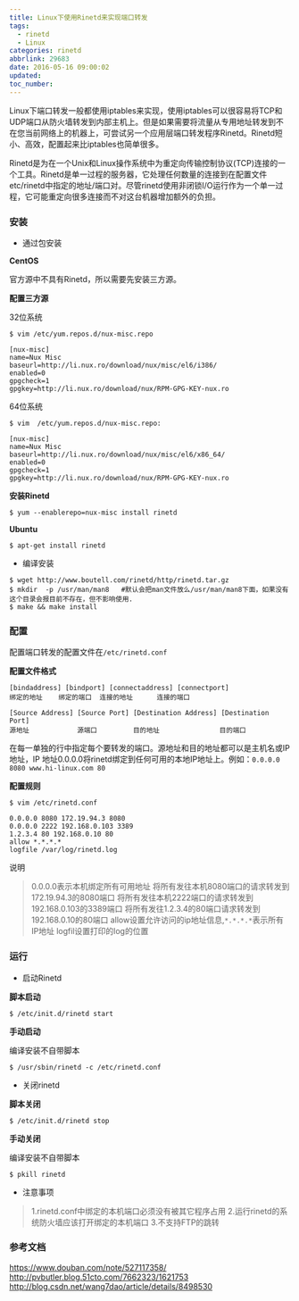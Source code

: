 ```yaml
---
title: Linux下使用Rinetd来实现端口转发
tags:
  - rinetd
  - Linux
categories: rinetd
abbrlink: 29683
date: 2016-05-16 09:00:02
updated:
toc_number:
---
```


Linux下端口转发一般都使用iptables来实现，使用iptables可以很容易将TCP和UDP端口从防火墙转发到内部主机上。但是如果需要将流量从专用地址转发到不在您当前网络上的机器上，可尝试另一个应用层端口转发程序Rinetd。Rinetd短小、高效，配置起来比iptables也简单很多。

Rinetd是为在一个Unix和Linux操作系统中为重定向传输控制协议(TCP)连接的一个工具。Rinetd是单一过程的服务器，它处理任何数量的连接到在配置文件etc/rinetd中指定的地址/端口对。尽管rinetd使用非闭锁I/O运行作为一个单一过程，它可能重定向很多连接而不对这台机器增加额外的负担。
<!-- more -->
### 安装

- 通过包安装

**CentOS**

官方源中不具有Rinetd，所以需要先安装三方源。

**配置三方源**

32位系统

```
$ vim /etc/yum.repos.d/nux-misc.repo

[nux-misc]
name=Nux Misc
baseurl=http://li.nux.ro/download/nux/misc/el6/i386/
enabled=0
gpgcheck=1
gpgkey=http://li.nux.ro/download/nux/RPM-GPG-KEY-nux.ro
```

64位系统

```
$ vim  /etc/yum.repos.d/nux-misc.repo:

[nux-misc]
name=Nux Misc
baseurl=http://li.nux.ro/download/nux/misc/el6/x86_64/
enabled=0
gpgcheck=1
gpgkey=http://li.nux.ro/download/nux/RPM-GPG-KEY-nux.ro
```

**安装Rinetd**

```
$ yum --enablerepo=nux-misc install rinetd
```

**Ubuntu**

```
$ apt-get install rinetd
```

- 编译安装

```
$ wget http://www.boutell.com/rinetd/http/rinetd.tar.gz
$ mkdir  -p /usr/man/man8   #默认会把man文件放么/usr/man/man8下面，如果没有这个目录会报目前不存在，但不影响使用. 
$ make && make install
```
  
### 配置

配置端口转发的配置文件在`/etc/rinetd.conf`


**配置文件格式**

```
[bindaddress] [bindport] [connectaddress] [connectport]
绑定的地址    绑定的端口  连接的地址      连接的端口

[Source Address] [Source Port] [Destination Address] [Destination Port]
源地址            源端口         目的地址               目的端口
```

在每一单独的行中指定每个要转发的端口。源地址和目的地址都可以是主机名或IP地址，IP 地址0.0.0.0将rinetd绑定到任何可用的本地IP地址上。例如：`0.0.0.0 8080 www.hi-linux.com 80`

**配置规则**

```
$ vim /etc/rinetd.conf

0.0.0.0 8080 172.19.94.3 8080
0.0.0.0 2222 192.168.0.103 3389
1.2.3.4 80 192.168.0.10 80
allow *.*.*.*
logfile /var/log/rinetd.log
```

说明

> 0.0.0.0表示本机绑定所有可用地址
> 将所有发往本机8080端口的请求转发到172.19.94.3的8080端口
> 将所有发往本机2222端口的请求转发到192.168.0.103的3389端口
> 将所有发往1.2.3.4的80端口请求转发到192.168.0.10的80端口
> allow设置允许访问的ip地址信息,`*.*.*.*`表示所有IP地址
> logfil设置打印的log的位置
 
### 运行

- 启动Rinetd

**脚本启动**

```
$ /etc/init.d/rinetd start
```

**手动启动**

编译安装不自带脚本

```
$ /usr/sbin/rinetd -c /etc/rinetd.conf
```

- 关闭rinetd

**脚本关闭**

```
$ /etc/init.d/rinetd stop
```

**手动关闭**

编译安装不自带脚本

```
$ pkill rinetd
```

- 注意事项

> 1.rinetd.conf中绑定的本机端口必须没有被其它程序占用
> 2.运行rinetd的系统防火墙应该打开绑定的本机端口
> 3.不支持FTP的跳转

### 参考文档

https://www.douban.com/note/527117358/
http://pvbutler.blog.51cto.com/7662323/1621753
http://blog.csdn.net/wang7dao/article/details/8498530